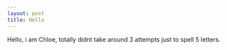 ```yaml
---
layout: post
title: Hello
---
```

Hello, i am Chloe, totally didnt take around 3 attempts just to spell 5 letters. 
